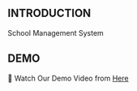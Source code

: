 
## **INTRODUCTION**

School Management System


## **DEMO**

🎥 Watch Our Demo Video from [Here](https://drive.google.com/file/d/1wkwUTce0U9WOGRiil0z88sVuvQwVwXRk/view?usp=sharing)
